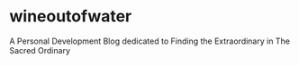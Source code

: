 # wineoutofwater
A Personal Development Blog dedicated to Finding the Extraordinary in The Sacred Ordinary
